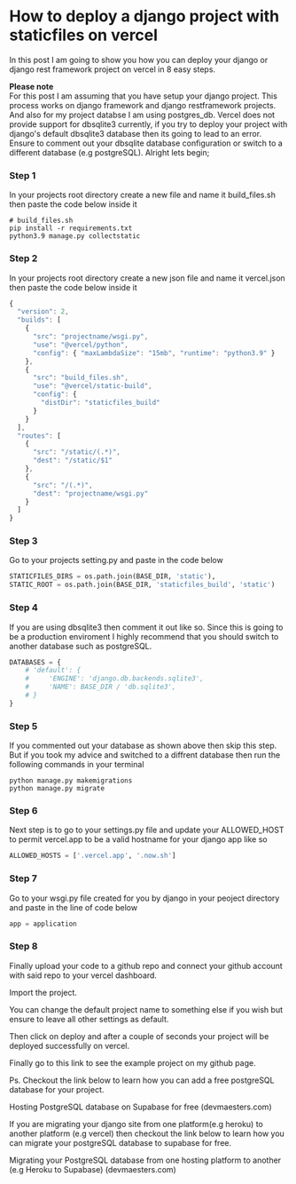 # How to deploy a django project with staticfiles on vercel
 In this post I am going to show you how you can deploy your django or django rest framework project on vercel in 8 easy steps.

<b>Please note</b>
<br>
For this post I am assuming that you have setup your django project.
This process works on django framework and django restframework projects.
And also for my project databse I am using postgres_db.
Vercel does not provide support for dbsqlite3 currently, if you try to deploy your project with django's default dbsqlite3 database then its going to lead to an error. Ensure to comment out your dbsqlite database configuration or switch to a different database (e.g postgreSQL).
Alright lets begin;

<h3>Step 1</h3>
In your projects root directory create a new file and name it build_files.sh then paste the code below inside it

```shell
# build_files.sh
pip install -r requirements.txt
python3.9 manage.py collectstatic
```

<h3>Step 2</h3>
In your projects root directory create a new json file and name it vercel.json then paste the code below inside it

```javascript
{
  "version": 2,
  "builds": [
    {
      "src": "projectname/wsgi.py",
      "use": "@vercel/python",
      "config": { "maxLambdaSize": "15mb", "runtime": "python3.9" }
    },
    {
      "src": "build_files.sh",
      "use": "@vercel/static-build",
      "config": {
        "distDir": "staticfiles_build"
      }
    }
  ],
  "routes": [
    {
      "src": "/static/(.*)",
      "dest": "/static/$1"
    },
    {
      "src": "/(.*)",
      "dest": "projectname/wsgi.py"
    }
  ]
}
```

<h3>Step 3</h3>
Go to your projects setting.py and paste in the code below

```python
STATICFILES_DIRS = os.path.join(BASE_DIR, 'static'),
STATIC_ROOT = os.path.join(BASE_DIR, 'staticfiles_build', 'static')
```

<h3>Step 4</h3>
If you are using dbsqlite3 then comment it out like so. Since this is going to be a production enviroment I highly recommend that you should switch to another database such as postgreSQL.

```python
DATABASES = {
    # 'default': {
    #     'ENGINE': 'django.db.backends.sqlite3',
    #     'NAME': BASE_DIR / 'db.sqlite3',
    # }
}
```

<h3>Step 5</h3>
If you commented out your database as shown above then skip this step.
But if you took my advice and switched to a diffrent database then run the following commands in your terminal


```shell
python manage.py makemigrations
python manage.py migrate
```

<h3>Step 6</h3>
Next step is to go to your settings.py file and update your ALLOWED_HOST to permit vercel.app to be a valid hostname for your django app like so


```python
ALLOWED_HOSTS = ['.vercel.app', '.now.sh']
```

<h3>Step 7</h3>
Go to your wsgi.py file created for you by django in your peoject directory and paste in the line of code below

```python
app = application
```

<h3>Step 8</h3>
Finally upload your code to a github repo and connect your github account with said repo to your vercel dashboard.

Import the project.

You can change the default project name to something else if you wish but ensure to leave all other settings as default.

Then click on deploy and after a couple of seconds your project will be deployed successfully on vercel.

Finally go to this link to see the example project on my github page.

Ps. Checkout the link below to learn how you can add a free postgreSQL database for your project.

Hosting PostgreSQL database on Supabase for free (devmaesters.com)

If you are migrating your django site from one platform(e.g heroku) to another platform (e.g vercel) then checkout the link below to learn how you can migrate your postgreSQL database to supabase for free.

Migrating your PostgreSQL database from one hosting platform to another (e.g Heroku to Supabase) (devmaesters.com)


